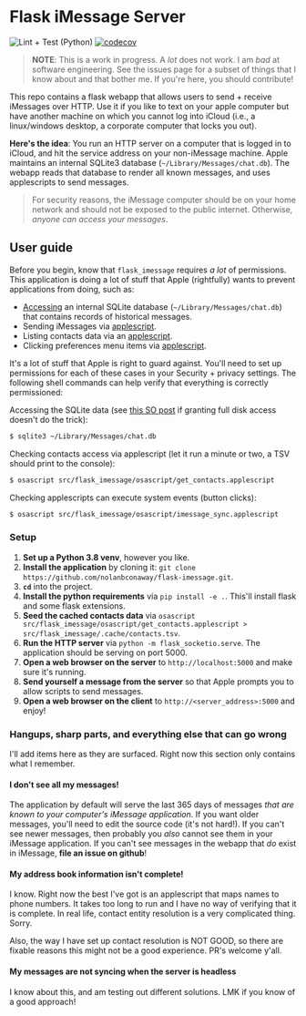 # Flask iMessage Server

![Lint + Test (Python)](https://github.com/nolanbconaway/flask-imessage/workflows/Lint%20+%20Test%20(Python)/badge.svg?event=push)
[![codecov](https://codecov.io/gh/nolanbconaway/flask-imessage/branch/main/graph/badge.svg?token=G053KV5WHB)](https://codecov.io/gh/nolanbconaway/flask-imessage)

> **NOTE**: This is a work in progress. A _lot_ does not work. I am _bad_ at software engineering. See the issues page for a subset of things that I know about and that bother me. If you're here, you should contribute!

This repo contains a flask webapp that allows users to send + receive iMessages over HTTP. Use it if you like to text on your apple computer but have another machine on which you cannot log into iCloud (i.e., a linux/windows desktop, a corporate computer that locks you out).

**Here's the idea**: You run an HTTP server on a computer that is logged in to iCloud, and hit the service address on your non-iMessage machine. Apple maintains an internal SQLite3 database (`~/Library/Messages/chat.db`). The webapp reads that database to render all known messages, and uses applescripts to send messages.

> For security reasons, the iMessage computer should be on your home network and should not be exposed to the public internet. Otherwise, _anyone can access your messages_.

## User guide


Before you begin, know that `flask_imessage` requires _a lot_ of permissions. This application is doing a lot of stuff that Apple (rightfully) wants to prevent applications from doing, such as:

- [Accessing](src/flask_imessage/sql/messages_flat.sql) an internal SQLite database (`~/Library/Messages/chat.db`) that contains records of historical messages.
- Sending iMessages via [applescript](src/flask_imessage/osascript/send_message.applescript).
- Listing contacts data via an [applescript](src/flask_imessage/osascript/get_contacts.applescript).
- Clicking preferences menu items via [applescript](src/flask_imessage/osascript/imessage_sync.applescript).

It's a lot of stuff that Apple is right to guard against. You'll need to set up permissions for each of these cases in your Security + privacy settings. The following shell commands can help verify that everything is correctly permissioned:

Accessing the SQLite data (see [this SO post](https://apple.stackexchange.com/questions/208478) if granting full disk access doesn't do the trick):

```sh
$ sqlite3 ~/Library/Messages/chat.db
```

Checking contacts access via applescript (let it run a minute or two, a TSV should print to the console):

```sh
$ osascript src/flask_imessage/osascript/get_contacts.applescript
```

Checking applescripts can execute system events (button clicks):

```sh
$ osascript src/flask_imessage/osascript/imessage_sync.applescript
```


### Setup

1. **Set up a Python 3.8 venv**, however you like.
2. **Install the application** by cloning it: `git clone https://github.com/nolanbconaway/flask-imessage.git`.
3. **`cd`** into the project.
4. **Install the python requirements** via `pip install -e .`. This'll install flask and some flask extensions.
5. **Seed the cached contacts data** via `osascript src/flask_imessage/osascript/get_contacts.applescript > src/flask_imessage/.cache/contacts.tsv`.
6. **Run the HTTP server** via `python -m flask_socketio.serve`. The application should be serving on port 5000.
7. **Open a web browser on the server** to `http://localhost:5000` and make sure it's running. 
8. **Send yourself a message from the server** so that Apple prompts you to allow scripts to send messages.
9.  **Open a web browser on the client** to `http://<server_address>:5000` and enjoy!


### Hangups, sharp parts, and everything else that can go wrong

I'll add items here as they are surfaced. Right now this section only contains what I remember.

#### I don't see all my messages!

The application by default will serve the last 365 days of messages _that are known to your computer's iMessage application_. If you want older messages, you'll need to edit the source code (it's not hard!). If you can't see newer messages, then probably you _also_ cannot see them in your iMessage application. If you can't see messages in the webapp that _do_ exist in iMessage, **file an issue on github**!

#### My address book information isn't complete!

I know. Right now the best I've got is an applescript that maps names to phone numbers. It takes too long to run and I have no way of verifying that it is complete. In real life, contact entity resolution is a very complicated thing. Sorry.

Also, the way I have set up contact resolution is NOT GOOD, so there are fixable reasons this might not be a good experience. PR's welcome y'all.

#### My messages are not syncing when the server is headless

I know about this, and am testing out different solutions. LMK if you know of a good approach!
